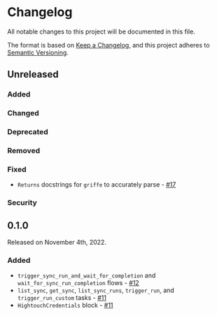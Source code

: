 # Changelog

All notable changes to this project will be documented in this file.

The format is based on [Keep a Changelog](https://keepachangelog.com/en/1.0.0/),
and this project adheres to [Semantic Versioning](https://semver.org/spec/v2.0.0.html).

## Unreleased

### Added

### Changed

### Deprecated

### Removed

### Fixed

- `Returns` docstrings for `griffe` to accurately parse - [#17](https://github.com/PrefectHQ/prefect-hightouch/pull/17)

### Security

## 0.1.0

Released on November 4th, 2022.

### Added

- `trigger_sync_run_and_wait_for_completion` and `wait_for_sync_run_completion` flows - [#12](https://github.com/PrefectHQ/prefect-hightouch/pull/12)
- `list_sync`, `get_sync`, `list_sync_runs`, `trigger_run`, and `trigger_run_custom` tasks - [#11](https://github.com/PrefectHQ/prefect-hightouch/pull/11)
- `HightouchCredentials` block - [#11](https://github.com/PrefectHQ/prefect-hightouch/pull/11)
